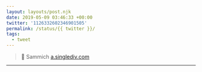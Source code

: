 ```yaml
---
layout: layouts/post.njk
date: 2019-05-09 03:46:33 +00:00
twitter: '1126332602346901505'
permalink: /status/{{ twitter }}/
tags: 
  - tweet
---
```


> 🥪 Sammich [a.singlediv.com](https://a.singlediv.com)

---
